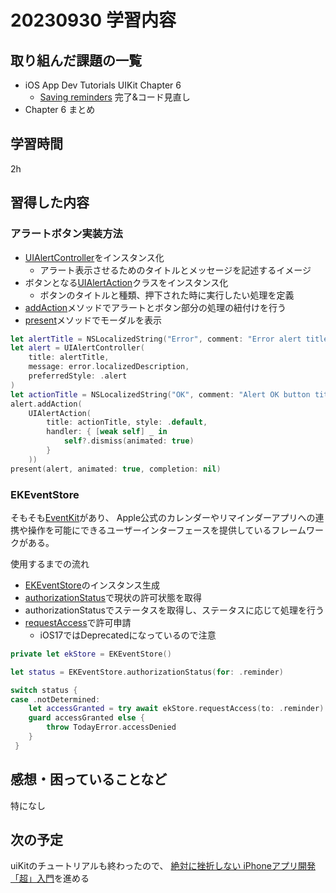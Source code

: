 # 20230930 学習内容

## 取り組んだ課題の一覧

- iOS App Dev Tutorials UIKit Chapter 6
  - [Saving reminders](https://developer.apple.com/tutorials/app-dev-training/saving-reminders) 完了&コード見直し
- Chapter 6 まとめ

## 学習時間

2h

## 習得した内容

### アラートボタン実装方法

- [UIAlertController](https://developer.apple.com/documentation/uikit/uialertcontroller/1620092-init)をインスタンス化
  - アラート表示させるためのタイトルとメッセージを記述するイメージ
- ボタンとなる[UIAlertAction](https://developer.apple.com/documentation/uikit/uialertaction/1620097-init)クラスをインスタンス化
  - ボタンのタイトルと種類、押下された時に実行したい処理を定義
- [addAction](https://developer.apple.com/documentation/uikit/uialertcontroller/1620094-addaction)メソッドでアラートとボタン部分の処理の紐付けを行う
- [present](https://developer.apple.com/documentation/uikit/uiviewcontroller/1621380-present)メソッドでモーダルを表示

```swift
let alertTitle = NSLocalizedString("Error", comment: "Error alert title")
let alert = UIAlertController(
    title: alertTitle, 
    message: error.localizedDescription, 
    preferredStyle: .alert
)
let actionTitle = NSLocalizedString("OK", comment: "Alert OK button title")
alert.addAction(
    UIAlertAction(
        title: actionTitle, style: .default,
        handler: { [weak self] _ in
            self?.dismiss(animated: true)
        }
    ))
present(alert, animated: true, completion: nil)
```

### EKEventStore

そもそも[EventKit](https://developer.apple.com/documentation/eventkit)があり、
Apple公式のカレンダーやリマインダーアプリへの連携や操作を可能にできるユーザーインターフェースを提供しているフレームワークがある。

使用するまでの流れ

- [EKEventStore](https://developer.apple.com/documentation/eventkit/ekeventstore/1507252-init)のインスタンス生成
- [authorizationStatus](https://developer.apple.com/documentation/eventkit/ekeventstore/1507239-authorizationstatus)で現状の許可状態を取得
- authorizationStatusでステータスを取得し、ステータスに応じて処理を行う
- [requestAccess](https://developer.apple.com/documentation/eventkit/ekeventstore/1507547-requestaccess)で許可申請
  - iOS17ではDeprecatedになっているので注意

```swift
private let ekStore = EKEventStore()

let status = EKEventStore.authorizationStatus(for: .reminder)

switch status {
case .notDetermined:
    let accessGranted = try await ekStore.requestAccess(to: .reminder)
    guard accessGranted else {
        throw TodayError.accessDenied
    }
 }
```

## 感想・困っていることなど

特になし

## 次の予定

uiKitのチュートリアルも終わったので、
[絶対に挫折しない iPhoneアプリ開発「超」入門](https://www.amazon.co.jp/絶対に挫折しない-iPhoneアプリ開発「超」入門-第7版-【Xcode-完全対応-ebook/dp/B07KQTQ5VJ/ref=tmm_kin_swatch_0?_encoding=UTF8&qid=&sr=)を進める
